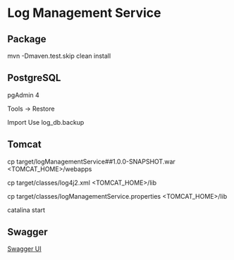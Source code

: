 # Log Management Service

## Package

mvn -Dmaven.test.skip clean install

## PostgreSQL
pgAdmin 4

Tools -> Restore

Import Use log_db.backup

## Tomcat
cp target/logManagementService##1.0.0-SNAPSHOT.war <TOMCAT_HOME>/webapps

cp target/classes/log4j2.xml <TOMCAT_HOME>/lib

cp target/classes/logManagementService.properties <TOMCAT_HOME>/lib

catalina start

## Swagger
[Swagger UI](http://localhost:8080/logManagementService/lms/v1/swagger-ui.html)